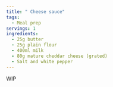 ```yaml
---
title: " Cheese sauce"
tags:
  - Meal prep
servings: 1
ingredients:
  - 25g butter
  - 25g plain flour
  - 400ml milk
  - 80g mature cheddar cheese (grated)
  - Salt and white pepper
---
```

WIP